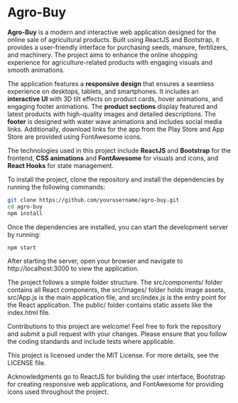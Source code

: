 # Agro-Buy

**Agro-Buy** is a modern and interactive web application designed for the online sale of agricultural products. Built using ReactJS and Bootstrap, it provides a user-friendly interface for purchasing seeds, manure, fertilizers, and machinery. The project aims to enhance the online shopping experience for agriculture-related products with engaging visuals and smooth animations.

The application features a **responsive design** that ensures a seamless experience on desktops, tablets, and smartphones. It includes an **interactive UI** with 3D tilt effects on product cards, hover animations, and engaging footer animations. The **product sections** display featured and latest products with high-quality images and detailed descriptions. The **footer** is designed with water wave animations and includes social media links. Additionally, download links for the app from the Play Store and App Store are provided using FontAwesome icons.

The technologies used in this project include **ReactJS** and **Bootstrap** for the frontend, **CSS animations** and **FontAwesome** for visuals and icons, and **React Hooks** for state management.

To install the project, clone the repository and install the dependencies by running the following commands:

```bash
git clone https://github.com/yourusername/agro-buy.git
cd agro-buy
npm install
```
Once the dependencies are installed, you can start the development server by running:
```bash
npm start
```
After starting the server, open your browser and navigate to http://localhost:3000 to view the application.

The project follows a simple folder structure. The src/components/ folder contains all React components, the src/images/ folder holds image assets, src/App.js is the main application file, and src/index.js is the entry point for the React application. The public/ folder contains static assets like the index.html file.

Contributions to this project are welcome! Feel free to fork the repository and submit a pull request with your changes. Please ensure that you follow the coding standards and include tests where applicable.

This project is licensed under the MIT License. For more details, see the LICENSE file.

Acknowledgments go to ReactJS for building the user interface, Bootstrap for creating responsive web applications, and FontAwesome for providing icons used throughout the project.
